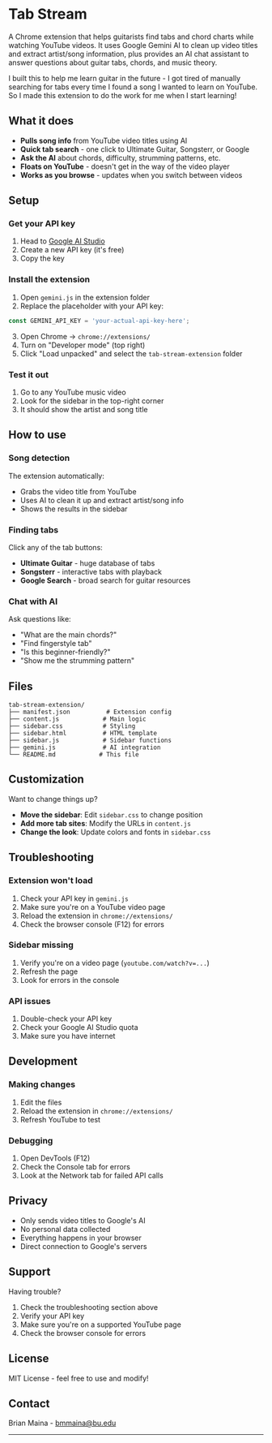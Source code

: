 # Tab Stream

A Chrome extension that helps guitarists find tabs and chord charts while watching YouTube videos. It uses Google Gemini AI to clean up video titles and extract artist/song information, plus provides an AI chat assistant to answer questions about guitar tabs, chords, and music theory.

I built this to help me learn guitar in the future - I got tired of manually searching for tabs every time I found a song I wanted to learn on YouTube. So I made this extension to do the work for me when I start learning!

## What it does

- **Pulls song info** from YouTube video titles using AI
- **Quick tab search** - one click to Ultimate Guitar, Songsterr, or Google
- **Ask the AI** about chords, difficulty, strumming patterns, etc.
- **Floats on YouTube** - doesn't get in the way of the video player
- **Works as you browse** - updates when you switch between videos

## Setup

### Get your API key

1. Head to [Google AI Studio](https://makersuite.google.com/app/apikey)
2. Create a new API key (it's free)
3. Copy the key

### Install the extension

1. Open `gemini.js` in the extension folder
2. Replace the placeholder with your API key:

```javascript
const GEMINI_API_KEY = 'your-actual-api-key-here';
```

3. Open Chrome → `chrome://extensions/`
4. Turn on "Developer mode" (top right)
5. Click "Load unpacked" and select the `tab-stream-extension` folder

### Test it out

1. Go to any YouTube music video
2. Look for the sidebar in the top-right corner
3. It should show the artist and song title

## How to use

### Song detection
The extension automatically:
- Grabs the video title from YouTube
- Uses AI to clean it up and extract artist/song info
- Shows the results in the sidebar

### Finding tabs
Click any of the tab buttons:
- **Ultimate Guitar** - huge database of tabs
- **Songsterr** - interactive tabs with playback
- **Google Search** - broad search for guitar resources

### Chat with AI
Ask questions like:
- "What are the main chords?"
- "Find fingerstyle tab"
- "Is this beginner-friendly?"
- "Show me the strumming pattern"

## Files

```
tab-stream-extension/
├── manifest.json          # Extension config
├── content.js            # Main logic
├── sidebar.css           # Styling
├── sidebar.html          # HTML template
├── sidebar.js            # Sidebar functions
├── gemini.js             # AI integration
└── README.md            # This file
```

## Customization

Want to change things up?

- **Move the sidebar**: Edit `sidebar.css` to change position
- **Add more tab sites**: Modify the URLs in `content.js`
- **Change the look**: Update colors and fonts in `sidebar.css`

## Troubleshooting

### Extension won't load
1. Check your API key in `gemini.js`
2. Make sure you're on a YouTube video page
3. Reload the extension in `chrome://extensions/`
4. Check the browser console (F12) for errors

### Sidebar missing
1. Verify you're on a video page (`youtube.com/watch?v=...`)
2. Refresh the page
3. Look for errors in the console

### API issues
1. Double-check your API key
2. Check your Google AI Studio quota
3. Make sure you have internet

## Development

### Making changes
1. Edit the files
2. Reload the extension in `chrome://extensions/`
3. Refresh YouTube to test

### Debugging
1. Open DevTools (F12)
2. Check the Console tab for errors
3. Look at the Network tab for failed API calls

## Privacy

- Only sends video titles to Google's AI
- No personal data collected
- Everything happens in your browser
- Direct connection to Google's servers

## Support

Having trouble?

1. Check the troubleshooting section above
2. Verify your API key
3. Make sure you're on a supported YouTube page
4. Check the browser console for errors

## License

MIT License - feel free to use and modify!

## Contact
Brian Maina - bmmaina@bu.edu

---


